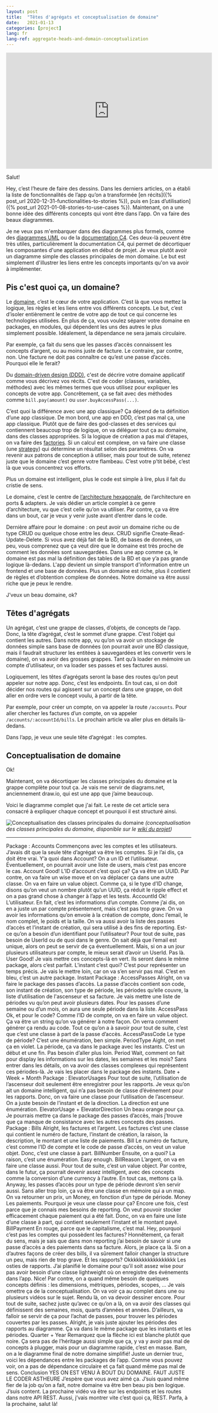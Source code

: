 ```yaml
---
layout: post
title:  "Têtes d'agrégats et conceptualisation de domaine"
date:   2021-01-13
categories: [project]
lang: fr
lang-ref: aggregate-heads-and-domain-conceptualization
---
```


<iframe width="560" height="315" src="https://www.youtube.com/embed/33cKvBi4MAE" frameborder="0" allow="accelerometer; autoplay; clipboard-write; encrypted-media; gyroscope; picture-in-picture" allowfullscreen></iframe>

Salut!

Hey, c’est l’heure de faire des dessins. Dans les derniers articles, on a établi la liste de fonctionnalités de l’app qu’on a transformée [en récits]({% post_url 2020-12-31-functionalities-to-stories %}), puis en [cas d’utilisation]({% post_url 2021-01-08-stories-to-use-cases %}). Maintenant, on a une bonne idée des différents concepts qui vont être dans l’app. On va faire des beaux diagrammes.

Je ne veux pas m'embarquer dans des diagrammes plus formels, comme des [diagrammes UML](https://en.wikipedia.org/wiki/Unified_Modeling_Language) ou de la [documentation C4](https://c4model.com/). Ces deux-là peuvent être très utiles, particulièrement la documentation C4, qui permet de décortiquer les composantes d'une application en début de projet. Je veux plutôt avoir un diagramme simple des classes principales de mon domaine. Le but est simplement d'illustrer les liens entre les concepts importants qu'on va avoir à implémenter.

## Pis c'est quoi ça, un domaine?

Le [domaine](https://en.wikipedia.org/wiki/Application_domain), c’est le cœur de votre application. C’est là que vous mettez la logique, les règles et les liens entre vos différents concepts. Le but, c’est d’isoler entièrement le centre de votre app de tout ce qui concerne les technologies utilisées. En plus de ça, vous voulez séparer votre domaine en packages, en modules, qui dépendent les uns des autres le plus simplement possible. Idéalement, la dépendance ne sera jamais circulaire.

Par exemple, ça fait du sens que les passes d’accès connaissent les concepts d’argent, ou au moins juste de facture. Le contraire, par contre, non. Une facture ne doit pas connaître ce qu’est une passe d’accès. Pourquoi elle le ferait?

Du [domain-driven design (DDD)](https://en.wikipedia.org/wiki/Domain-driven_design), c'est de décrire votre domaine applicatif comme vous décrivez vos récits. C'est de coder (classes, variables, méthodes) avec les mêmes termes que vous utilisez pour expliquer les concepts de votre app. Concrêtement, ça se fait avec des méthodes comme `bill.pay(amount)` ou `user.buyAccessPass(...)`.

C’est quoi la différence avec une app classique? Ça dépend de ta définition d’une app classique. De mon bord, une app en DDD, c’est pas mal ça, une app classique. Plutôt que de faire des god-classes et des services qui contiennent beaucoup trop de logique, on va déléguer tout ça au domaine, dans des classes appropriées. Si la logique de création a pas mal d'étapes, on va faire des [factories](https://refactoring.guru/design-patterns/factory-method). Si un calcul est complexe, on va faire une classe (une [strategy](https://refactoring.guru/design-patterns/strategy)) qui détermine un résultat selon des paramètres. On va revenir aux patrons de conception à utiliser, mais pour tout de suite, retenez juste que le domaine c’est genre votre flambeau. C’est votre p’tit bébé, c’est là que vous concentrez vos efforts.

Plus un domaine est intelligent, plus le code est simple à lire, plus il fait du cristie de sens.

Le domaine, c’est le centre de [l’architecture hexagonale](https://en.wikipedia.org/wiki/Hexagonal_architecture_(software)), de l’architecture en ports & adapters. Je vais dédier un article complet à ce genre d’architecture, vu que c’est celle qu’on va utiliser. Par contre, ça va être dans un bout, car je veux y venir juste avant d’entrer dans le code.

Dernière affaire pour le domaine : on peut avoir un domaine riche ou de type CRUD ou quelque chose entre les deux. CRUD signifie Create-Read-Update-Delete. Si vous avez déjà fait de la BD, de bases de données, un peu, vous comprenez que ça veut dire que le domaine est très proche de comment les données sont sauvegardées. Dans une app comme ça, le domaine est pas mal la définition des tables de la BD et que y’a pas grande logique là-dedans. L'app devient un simple transport d'information entre un frontend et une base de données. Plus un domaine est riche, plus il contient de règles et d’obtention complexe de données. Notre domaine va être aussi riche que je peux le rendre.

J’veux un beau domaine, ok?

## Têtes d'agrégats

Un agrégat, c’est une grappe de classes, d’objets, de concepts de l’app. Donc, la tête d’agrégat, c’est le sommet d’une grappe. C’est l’objet qui contient les autres. Dans notre app, vu qu’on va avoir un stockage de données simple sans base de données (on pourrait avoir une BD classique, mais il faudrait structurer les entitées à sauvegardées et les convertir vers le domaine), on va avoir des grosses grappes. Tant qu’à loader en mémoire un compte d’utilisateur, on va loader ses passes et ses factures aussi.

Logiquement, les têtes d’agrégats seront la base des routes qu’on peut appeler sur notre app. Donc, c’est les endpoints. En tout cas, si on doit décider nos routes qui agissent sur un concept dans une grappe, on doit aller en ordre vers le concept voulu, à partir de la tête.

Par exemple, pour créer un compte, on va appeler la route `/accounts`. Pour aller chercher les factures d’un compte, on va appeler `/accounts/:accountId/bills`. Le prochain article va aller plus en détails là-dedans.

Dans l’app, je veux une seule tête d’agrégat : les comptes.

## Conceptualisation de domaine

Ok!

Maintenant, on va décortiquer les classes principales du domaine et la grappe complète pour tout ça. Je vais me servir de diagrams.net, anciennement draw.io, qui est une app que j’aime beaucoup.

Voici le diagramme complet que j'ai fait. Le reste de cet article sera consacré à expliquer chaque concept et pourquoi il est structuré ainsi.

![Conceptualisation des classes principales du domaine](/public/img/posts/diagram-conceptualization-classes.png)
*(conceptualisation des classes principales du domaine, disponible sur le [wiki du projet](https://github.com/ExiledNarwal28/space-elevator/wiki/Main-classes-diagram))*

___

Package : Accounts
Commençons avec les comptes et les utilisateurs. J’avais dit que la seule tête d’agrégat va être les comptes. Si je l’ai dis, ça doit être vrai. Y’a quoi dans Account? On a un ID et l’utilisateur. Éventuellement, on pourrait avoir une liste de users, mais c’est pas encore le cas.
Account
Good! L’ID d’account c’est quoi ça? Ça va être un UUID. Par contre, on va faire un wise move et on va déplacer ça dans une autre classe. On va en faire un value object. Comme ça, si le type d’ID change, disons qu’on veut un nombre plutôt qu’un UUID, ça réduit le ripple effect et on a pas grand chose à changer à l’app et les tests.
AccountId
Ok! L’utilisateur. En fait, c’est les informations d’un compte. Comme j’ai dis, on en a juste un par compte présentement, mais c’est pas trop grave. On va avoir les informations qu’on envoie à la création de compte, donc l’email, le nom complet, le poids et la taille. On va aussi avoir la liste des passes d’accès et l’instant de création, qui sera utilisé à des fins de reporting.
Est-ce qu’on a besoin d’un identifiant pour l’utilisateur? Pour tout de suite, pas besoin de UserId ou de quoi dans le genre. On sait déjà que l’email est unique, alors on peut se servir de ça éventuellement. Mais, si on a un jour plusieurs utilisateurs par compte, le mieux serait d’avoir un UserId. Pas là.
User
Good! Je vais mettre ces concepts-là en vert. Ils seront dans le même package, alors c’est parfait.
L’instant c’est quoi? C’est pour représenter un temps précis. Je vais le mettre loin, car on va s’en servir pas mal. C’est en bleu, c’est un autre package.
Instant
Package : AccessPasses
Alright, on va faire le package des passes d’accès.
La passe d’accès contient son code, son instant de création, son type de période, les périodes qu’elle couvre, la liste d’utilisation de l'ascenseur et sa facture. Je vais mettre une liste de périodes vu qu’on peut avoir plusieurs dates. Pour les passes d’une semaine ou d’un mois, on aura une seule période dans la liste.
AccessPass
Ok, et pour le code? Comme l’ID de compte, on va en faire un value object. Ça va être un string qu’on va générer à notre façon. On verra comment générer ça rendu au code. Tout ce qu’on a à savoir pour tout de suite, c’est que c’est une classe à part de la passe d’accès.
AccessPassCode
Le type de période? C’est une énumération, ben simple.
PeriodType
Aight, on met ça en violet.
La période, ça va dans le package avec les instants. C’est un début et une fin. Pas besoin d’aller plus loin.
Period
Wait, comment on fait pour display les informations sur les dates, les semaines et les mois? Sans entrer dans les détails, on va avoir des classes complexes qui représentent ces périodes-là. Je vais les placer dans le package des instants.
Date + Week + Month
Package : ElevatorUsages
Pour tout de suite, l’utilisation de l’ascenseur doit seulement être enregistrer pour les rapports. Je veux qu’on ait un domaine intelligent, qui n’a pas besoin de classe d’événement pour les rapports. Donc, on va faire une classe pour l’utilisation de l’ascenseur. On a juste besoin de l’instant et de la direction. La direction est une énumération.
ElevatorUsage + ElevatorDirection
Un beau orange pour ça. Je pourrais mettre ça dans le package des passes d’accès, mais j’trouve que ça manque de consistance avec les autres concepts des passes.
Package : Bills
Alright, les factures et l’argent.
Les factures c’est une classe qui contient le numéro de facture, l’instant de création, la raison, la description, le montant et une liste de paiements.
Bill
Le numéro de facture, c’est comme l’ID de compte et le code de passe d’accès, on veut un value objet. Donc, c’est une classe à part.
BillNumber
Ensuite, on a quoi? La raison, c’est une énumération. Easy enough.
BillReason
L’argent, on va en faire une classe aussi. Pour tout de suite, c’est un value object. Par contre, dans le futur, ça pourrait devenir assez intelligent, avec des concepts comme la conversion d’une currency à l’autre. En tout cas, mettons ça là.
Anyway, les passes d’accès pour un type de période devront s’en servir aussi. Sans aller trop loin, ça va être une classe en mémoire qui a un map. On va retourner un prix, un Money, en fonction d’un type de période.
Money
Les paiements. Pourquoi je veux une classe pour ça? Encore une fois, c’est parce que je connais mes besoins de reporting. On veut pouvoir stocker efficacement chaque paiement qui a été fait. Donc, on va en faire une liste d’une classe à part, qui contient seulement l’instant et le montant payé.
BillPayment
En rouge, parce que le capitalisme, c’est mal.
Hey, pourquoi c’est pas les comptes qui possèdent les factures? Honnêtement, ça ferait du sens, mais je sais que dans mon reporting j’ai besoin de savoir si une passe d’accès a des paiements dans sa facture. Alors, je place ça là. Si on a d’autres façons de créer des bills, il va sûrement falloir changer la structure un peu, mais rien de trop grave.
Et les rapports?
Okkkkkkkkkkkkkkkkk
Les osties de rapports.
J’ai planifié le domaine pour qu’il soit assez wise pour pas avoir besoin d’une classe lightweight où on enregistre des événements dans l’app. Nice! Par contre, on a quand même besoin de quelques concepts définis : les dimensions, métriques, périodes, scopes, …
Je vais omettre ça de la conceptualisation. On va voir ça au complet dans une ou plusieurs vidéos sur le sujet. Rendu là, on va devoir dessiner encore. Pour tout de suite, sachez juste qu’avec ce qu’on a là, on va avoir des classes qui définissent des semaines, mois, quarts d’années et années. D’ailleurs, va falloir se servir de ça pour l’achat de passes, pour trouver les périodes couvertes par les passes. Alright, je vais juste ajouter les périodes des rapports au diagramme. Ça va dans le même package que les instants et les périodes.
Quarter + Year
Remarquez que la flèche ici est blanche plutôt que noire. Ça sera pas de l’héritage aussi simple que ça, y va y avoir pas mal de concepts à plugger, mais pour un diagramme rapide, c’est en masse.
Bam, on a le diagramme final de notre domaine simplifié!
Juste un dernier truc, voici les dépendances entre les packages de l’app. Comme vous pouvez voir, on a pas de dépendance circulaire et ça fait quand même pas mal de sens.
Conclusion
YES ON EST VENU À BOUT DU DOMAINE. FAUT JUSTE LE CODER ASTHEURE
J’espère que vous avez aimé ça. J’suis quand même fier de la job qu’on a fait, notre domaine va être ben beau pis ben logique. J’suis content.
La prochaine vidéo va être sur les endpoints et les routes dans notre API REST. Aussi, j’vais montrer vite c’est quoi ça, REST.
Parfa, à la prochaine, salut là!
